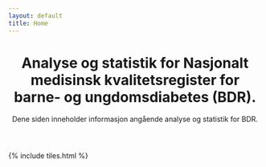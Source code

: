 ```yaml
---
layout: default
title: Home
---
```


<header> <h1>Analyse og statistik for Nasjonalt medisinsk kvalitetsregister for
barne- og ungdomsdiabetes (BDR).</h1> 
<p>Dene siden inneholder informasjon angående analyse og statistik for BDR.</p> </header>

{% include tiles.html %}
